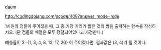 daum

http://codingdojang.com/scode/408?answer_mode=hide

1차원의 점들이 주어졌을 때, 그 중 가장 거리가 짧은 것의 쌍을 출력하는 함수를 작성하시오. (단 점들의 배열은 모두 정렬되어있다고 가정한다.)

예를들어 S={1, 3, 4, 8, 13, 17, 20} 이 주어졌다면, 결과값은 (3, 4)가 될 것이다.


